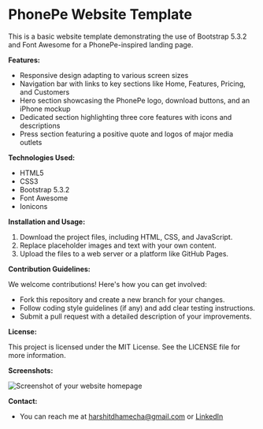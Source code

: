 # PhonePe Website Template

This is a basic website template demonstrating the use of Bootstrap 5.3.2 and Font Awesome for a PhonePe-inspired landing page.

**Features:**

* Responsive design adapting to various screen sizes
* Navigation bar with links to key sections like Home, Features, Pricing, and Customers
* Hero section showcasing the PhonePe logo, download buttons, and an iPhone mockup
* Dedicated section highlighting three core features with icons and descriptions
* Press section featuring a positive quote and logos of major media outlets

**Technologies Used:**

* HTML5
* CSS3
* Bootstrap 5.3.2
* Font Awesome
* Ionicons

**Installation and Usage:**

1. Download the project files, including HTML, CSS, and JavaScript.
2. Replace placeholder images and text with your own content.
3. Upload the files to a web server or a platform like GitHub Pages.

**Contribution Guidelines:**

We welcome contributions! Here's how you can get involved:

* Fork this repository and create a new branch for your changes.
* Follow coding style guidelines (if any) and add clear testing instructions.
* Submit a pull request with a detailed description of your improvements.

**License:**

This project is licensed under the MIT License. See the LICENSE file for more information.

**Screenshots:**

![Screenshot of your website homepage](https://github.com/harshitdhamecha/PhonePe-Bootstrap/assets/137476624/1609684d-5014-498f-a34f-ee90fab3a2a9)




**Contact:**

* You can reach me at harshitdhamecha@gmail.com or [LinkedIn](https://www.linkedin.com/in/harshitrajeshdhamecha/)


